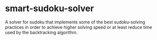 # smart-sudoku-solver
A solver for sudoku that implements some of the best sudoku-solving practices in order to achieve higher solving speed or at least reduce time used by the backtracking algorithm.
